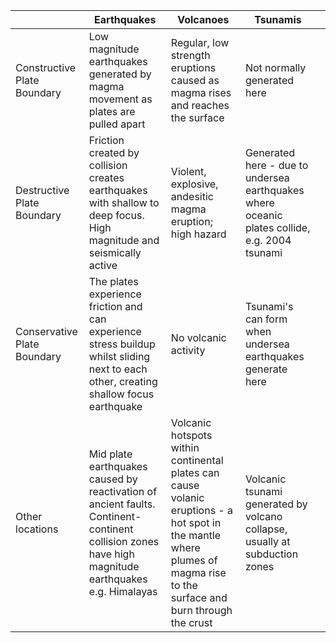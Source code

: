 |  | Earthquakes | Volcanoes | Tsunamis |  |
| ---- | ---- | ---- | ---- | ---- |
| Constructive Plate Boundary | Low magnitude earthquakes generated by magma movement as plates are pulled apart | Regular, low strength eruptions caused as magma rises and reaches the surface | Not normally generated here |  |
| Destructive Plate Boundary | Friction created by collision creates earthquakes with shallow to deep focus. High magnitude and seismically active | Violent, explosive, andesitic magma eruption; high hazard | Generated here - due to undersea earthquakes where oceanic plates collide, e.g. 2004 tsunami |  |
| Conservative Plate Boundary | The plates experience friction and can experience stress buildup whilst sliding next to each other, creating shallow focus earthquake | No volcanic activity | Tsunami's can form when undersea earthquakes generate here |  |
| Other locations | Mid plate earthquakes caused by reactivation of ancient faults. Continent-continent collision zones have high magnitude earthquakes e.g. Himalayas | Volcanic hotspots within continental plates can cause volanic eruptions - a hot spot in the mantle where plumes of magma rise to the surface and burn through the crust | Volcanic tsunami generated by volcano collapse, usually at subduction zones |  |
